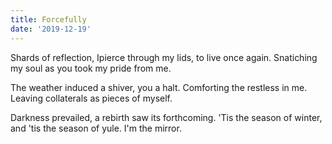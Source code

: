 ```yaml
---
title: Forcefully
date: '2019-12-19'
---
```


Shards of reflection,
Ipierce through my lids,
to live once again.
Snatiching my soul as you
took my pride from me.

The weather induced a
shiver, you a halt.
Comforting the restless in me.
Leaving collaterals as
pieces of myself.

Darkness prevailed,
a rebirth saw its forthcoming.
'Tis the season of winter,
and 'tis the season of yule.
I'm the mirror.
